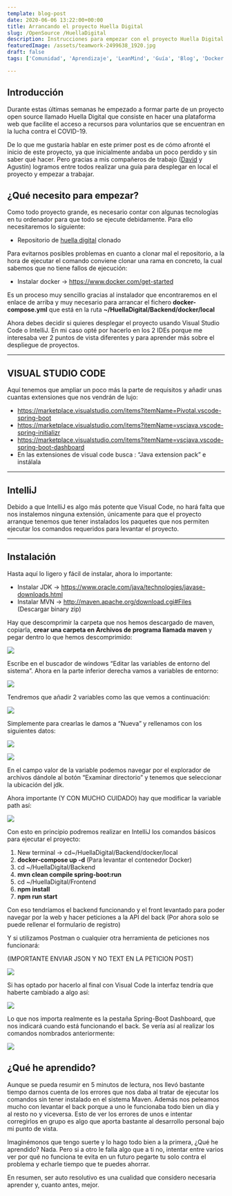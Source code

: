 ```yaml
---
template: blog-post
date: 2020-06-06 13:22:00+00:00
title: Arrancando el proyecto Huella Digital
slug: /OpenSource /HuellaDigital
description: Instrucciones para empezar con el proyecto Huella Digital
featuredImage: /assets/teamwork-2499638_1920.jpg
draft: false
tags: ['Comunidad', 'Aprendizaje', 'LeanMind', 'Guía', 'Blog', 'Docker', 'IntelliJ', 'OpenSource']

---
```

## Introducción 

Durante estas últimas semanas he empezado a formar parte de un proyecto open source llamado Huella Digital que consiste en hacer una plataforma web que facilite el acceso a recursos para voluntarios que se encuentran en la lucha contra el COVID-19.

De lo que me gustaría hablar en este primer post es de cómo afronté el inicio de este proyecto, ya que inicialmente andaba un poco perdido y sin saber qué hacer. Pero gracias a mis compañeros de trabajo ([David](https://ddiaalv.wordpress.com/) y Agustín) logramos entre todos realizar una guía para desplegar en local el proyecto y empezar a trabajar.

## ¿Qué necesito para empezar?

Como todo proyecto grande, es necesario contar con algunas tecnologías en tu ordenador para que todo se ejecute debidamente. Para ello necesitaremos lo siguiente:



* Repositorio de [huella digital](https://github.com/ayudadigital/huelladigital) clonado

Para evitarnos posibles problemas en cuanto a clonar mal el repositorio, a la hora de ejecutar el comando conviene clonar una rama en concreto, la cual sabemos que no tiene fallos de ejecución:

* Instalar docker → <https://www.docker.com/get-started>

Es un proceso muy sencillo gracias al instalador que encontraremos en el enlace de arriba y muy necesario para arrancar el fichero **docker-compose.yml** que está en la ruta **~/HuellaDigital/Backend/docker/local**

Ahora debes decidir si quieres desplegar el proyecto usando Visual Studio Code o IntelliJ. En mi caso opté por hacerlo en los 2 IDEs porque me interesaba ver 2 puntos de vista diferentes y para aprender más sobre el despliegue de proyectos.

- - -

## VISUAL STUDIO CODE

Aquí tenemos que ampliar un poco más la parte de requisitos y añadir unas cuantas extensiones que nos vendrán de lujo:

* <https://marketplace.visualstudio.com/items?itemName=Pivotal.vscode-spring-boot>
* <https://marketplace.visualstudio.com/items?itemName=vscjava.vscode-spring-initializr>
* <https://marketplace.visualstudio.com/items?itemName=vscjava.vscode-spring-boot-dashboard>
* En las extensiones de visual code busca : “Java extension pack” e instálala

- - -

## IntelliJ

Debido a que IntelliJ es algo más potente que Visual Code, no hará falta que nos instalemos ninguna extensión, únicamente para que el proyecto arranque tenemos que tener instalados los paquetes que nos permiten ejecutar los comandos requeridos para levantar el proyecto.

- - -
 
## Instalación 
Hasta aquí lo ligero y fácil de instalar, ahora lo importante:

* Instalar JDK → <https://www.oracle.com/java/technologies/javase-downloads.html>
* Instalar MVN → <http://maven.apache.org/download.cgi#Files> (Descargar binary zip)



Hay que descomprimir la carpeta que nos hemos descargado de maven, copiarla, **crear una carpeta en Archivos de programa llamada maven** y pegar dentro lo que hemos descomprimido:

![](https://airanschez.files.wordpress.com/2020/06/untitled-17.png?w=442)

Escribe en el buscador de windows “Editar las variables de entorno del sistema”. Ahora en la parte inferior derecha vamos a variables de entorno:

![](https://airanschez.files.wordpress.com/2020/06/untitled-16.png?w=410)

Tendremos que añadir 2 variables como las que vemos a continuación:

![](https://airanschez.files.wordpress.com/2020/06/untitled-15.png?w=617)

Simplemente para crearlas le damos a “Nueva” y rellenamos con los siguientes datos:

![](https://airanschez.files.wordpress.com/2020/06/untitled-9.png?w=671)

![](https://airanschez.files.wordpress.com/2020/06/untitled-14.png?w=672)

En el campo valor de la variable podemos navegar por el explorador de archivos dándole al botón “Examinar directorio” y tenemos que seleccionar la ubicación del jdk.

Ahora importante (Y CON MUCHO CUIDADO) hay que modificar la variable path así:

![](https://airanschez.files.wordpress.com/2020/06/untitled-13.png?w=528)

Con esto en principio podremos realizar en IntelliJ los comandos básicos para ejecutar el proyecto:

1. New terminal -> cd~/HuellaDigital/Backend/docker/local
2. **docker-compose up -d** (Para levantar el contenedor Docker)
3. cd ~/HuellaDigital/Backend
4. **mvn clean compile spring-boot:run**
5. cd ~/HuellaDigital/Frontend
6. **npm install**
7. **npm run start**

Con eso tendríamos el backend funcionando y el front levantado para poder navegar por la web y hacer peticiones a la API del back (Por ahora solo se puede rellenar el formulario de registro)

Y si utilizamos Postman o cualquier otra herramienta de peticiones nos funcionará:

(IMPORTANTE ENVIAR JSON Y NO TEXT EN LA PETICION POST)

![](https://airanschez.files.wordpress.com/2020/06/untitled-10.png?w=775)

Si has optado por hacerlo al final con Visual Code la interfaz tendría que haberte cambiado a algo así:

![](https://airanschez.files.wordpress.com/2020/06/untitled-12.png?w=425)

Lo que nos importa realmente es la pestaña Spring-Boot Dashboard, que nos indicará cuando está funcionando el back. Se vería así al realizar los comandos nombrados anteriormente:

![](https://airanschez.files.wordpress.com/2020/06/untitled-11.png?w=234)

## ¿Qué he aprendido?

Aunque se pueda resumir en 5 minutos de lectura, nos llevó bastante tiempo darnos cuenta de los errores que nos daba al tratar de ejecutar los comandos sin tener instalado en el sistema Maven. Además nos peleamos mucho con levantar el back porque a uno le funcionaba todo bien un día y al resto no y viceversa. Esto de ver los errores de unos e intentar corregirlos en grupo es algo que aporta bastante al desarrollo personal bajo mi punto de vista.

Imaginémonos que tengo suerte y lo hago todo bien a la primera, ¿Qué he aprendido? Nada. Pero si a otro le falla algo que a ti no, intentar entre varios ver por qué no funciona te evita en un futuro pegarte tu solo contra el problema y echarle tiempo que te puedes ahorrar.

En resumen, ser auto resolutivo es una cualidad que considero necesaria aprender y, cuanto antes, mejor.
